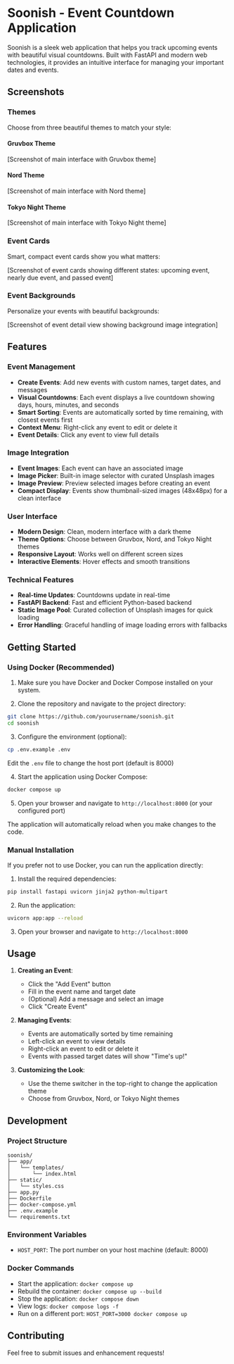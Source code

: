 # Soonish - Event Countdown Application

Soonish is a sleek web application that helps you track upcoming events with beautiful visual countdowns. Built with FastAPI and modern web technologies, it provides an intuitive interface for managing your important dates and events.

## Screenshots

### Themes
Choose from three beautiful themes to match your style:

#### Gruvbox Theme
[Screenshot of main interface with Gruvbox theme]

#### Nord Theme
[Screenshot of main interface with Nord theme]

#### Tokyo Night Theme
[Screenshot of main interface with Tokyo Night theme]

### Event Cards
Smart, compact event cards show you what matters:

[Screenshot of event cards showing different states: upcoming event, nearly due event, and passed event]

### Event Backgrounds
Personalize your events with beautiful backgrounds:

[Screenshot of event detail view showing background image integration]

## Features

### Event Management
- **Create Events**: Add new events with custom names, target dates, and messages
- **Visual Countdowns**: Each event displays a live countdown showing days, hours, minutes, and seconds
- **Smart Sorting**: Events are automatically sorted by time remaining, with closest events first
- **Context Menu**: Right-click any event to edit or delete it
- **Event Details**: Click any event to view full details

### Image Integration
- **Event Images**: Each event can have an associated image
- **Image Picker**: Built-in image selector with curated Unsplash images
- **Image Preview**: Preview selected images before creating an event
- **Compact Display**: Events show thumbnail-sized images (48x48px) for a clean interface

### User Interface
- **Modern Design**: Clean, modern interface with a dark theme
- **Theme Options**: Choose between Gruvbox, Nord, and Tokyo Night themes
- **Responsive Layout**: Works well on different screen sizes
- **Interactive Elements**: Hover effects and smooth transitions

### Technical Features
- **Real-time Updates**: Countdowns update in real-time
- **FastAPI Backend**: Fast and efficient Python-based backend
- **Static Image Pool**: Curated collection of Unsplash images for quick loading
- **Error Handling**: Graceful handling of image loading errors with fallbacks

## Getting Started

### Using Docker (Recommended)

1. Make sure you have Docker and Docker Compose installed on your system.

2. Clone the repository and navigate to the project directory:
```bash
git clone https://github.com/yourusername/soonish.git
cd soonish
```

3. Configure the environment (optional):
```bash
cp .env.example .env
```
Edit the `.env` file to change the host port (default is 8000)

4. Start the application using Docker Compose:
```bash
docker compose up
```

5. Open your browser and navigate to `http://localhost:8000` (or your configured port)

The application will automatically reload when you make changes to the code.

### Manual Installation

If you prefer not to use Docker, you can run the application directly:

1. Install the required dependencies:
```bash
pip install fastapi uvicorn jinja2 python-multipart
```

2. Run the application:
```bash
uvicorn app:app --reload
```

3. Open your browser and navigate to `http://localhost:8000`

## Usage

1. **Creating an Event**:
   - Click the "Add Event" button
   - Fill in the event name and target date
   - (Optional) Add a message and select an image
   - Click "Create Event"

2. **Managing Events**:
   - Events are automatically sorted by time remaining
   - Left-click an event to view details
   - Right-click an event to edit or delete it
   - Events with passed target dates will show "Time's up!"

3. **Customizing the Look**:
   - Use the theme switcher in the top-right to change the application theme
   - Choose from Gruvbox, Nord, or Tokyo Night themes

## Development

### Project Structure
```
soonish/
├── app/
│   └── templates/
│       └── index.html
├── static/
│   └── styles.css
├── app.py
├── Dockerfile
├── docker-compose.yml
├── .env.example
└── requirements.txt
```

### Environment Variables

- `HOST_PORT`: The port number on your host machine (default: 8000)

### Docker Commands

- Start the application: `docker compose up`
- Rebuild the container: `docker compose up --build`
- Stop the application: `docker compose down`
- View logs: `docker compose logs -f`
- Run on a different port: `HOST_PORT=3000 docker compose up`

## Contributing

Feel free to submit issues and enhancement requests!

